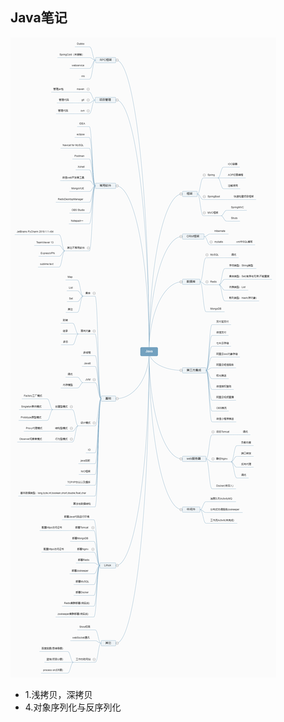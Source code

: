 ## Java笔记
![概览](https://github.com/21karat/java/blob/master/src/main/resources/Java.png) 


* 1.浅拷贝，深拷贝
* 4.对象序列化与反序列化

